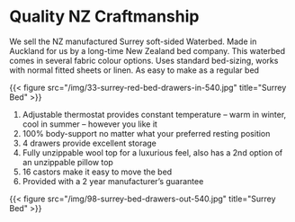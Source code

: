 # Quality NZ Craftmanship

We sell the NZ manufactured Surrey soft-sided Waterbed. Made in Auckland for us by a long-time New Zealand bed company.
This waterbed comes in several fabric colour options.
Uses standard bed-sizing, works with normal fitted sheets or linen. As easy to make as a regular bed

{{< figure src="/img/33-surrey-red-bed-drawers-in-540.jpg" title="Surrey Bed" >}}

1. Adjustable thermostat provides constant temperature – warm in winter, cool in summer – however you like it
2. 100% body-support no matter what your preferred resting position
3. 4 drawers provide excellent storage
4. Fully unzippable wool top for a luxurious feel, also has a 2nd option of an unzippable pillow top
5. 16 castors make it easy to move the bed
6. Provided with a 2 year manufacturer’s guarantee

{{< figure src="/img/98-surrey-bed-drawers-out-540.jpg" title="Surrey Bed" >}}
